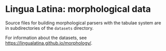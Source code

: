 
# Lingua Latina: morphological data

Source files for building morphological parsers with the tabulae system are in subdirectories of the `datasets` directory.

For information about the datasets, see <https://lingualatina.github.io/morphology/>.
